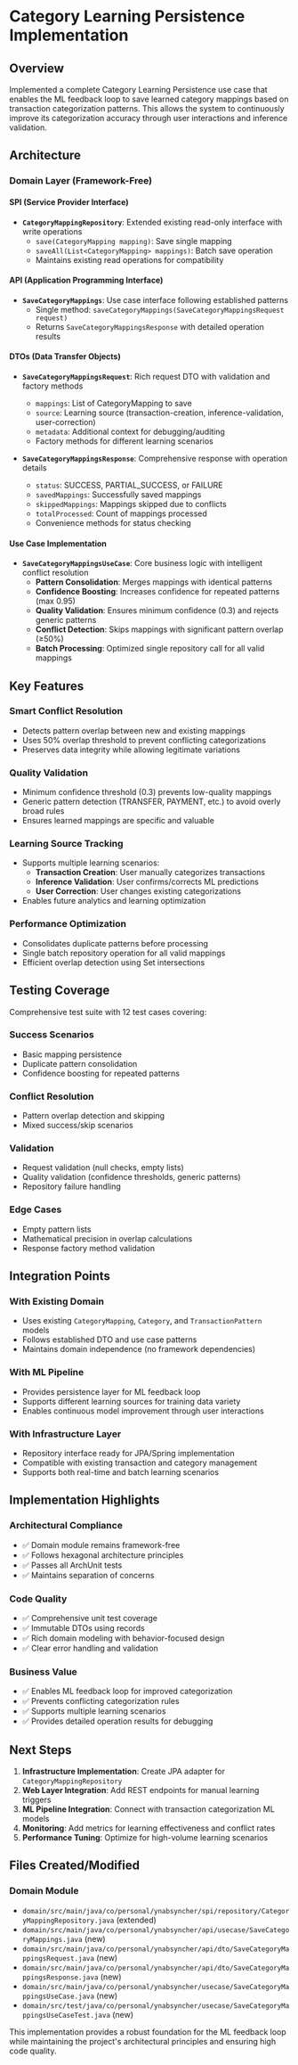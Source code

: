 # Category Learning Persistence Implementation

## Overview

Implemented a complete Category Learning Persistence use case that enables the ML feedback loop to save learned category mappings based on transaction categorization patterns. This allows the system to continuously improve its categorization accuracy through user interactions and inference validation.

## Architecture

### Domain Layer (Framework-Free)

#### SPI (Service Provider Interface)

- **`CategoryMappingRepository`**: Extended existing read-only interface with write operations
  - `save(CategoryMapping mapping)`: Save single mapping
  - `saveAll(List<CategoryMapping> mappings)`: Batch save operation
  - Maintains existing read operations for compatibility

#### API (Application Programming Interface)

- **`SaveCategoryMappings`**: Use case interface following established patterns
  - Single method: `saveCategoryMappings(SaveCategoryMappingsRequest request)`
  - Returns `SaveCategoryMappingsResponse` with detailed operation results

#### DTOs (Data Transfer Objects)

- **`SaveCategoryMappingsRequest`**: Rich request DTO with validation and factory methods

  - `mappings`: List of CategoryMapping to save
  - `source`: Learning source (transaction-creation, inference-validation, user-correction)
  - `metadata`: Additional context for debugging/auditing
  - Factory methods for different learning scenarios

- **`SaveCategoryMappingsResponse`**: Comprehensive response with operation details
  - `status`: SUCCESS, PARTIAL_SUCCESS, or FAILURE
  - `savedMappings`: Successfully saved mappings
  - `skippedMappings`: Mappings skipped due to conflicts
  - `totalProcessed`: Count of mappings processed
  - Convenience methods for status checking

#### Use Case Implementation

- **`SaveCategoryMappingsUseCase`**: Core business logic with intelligent conflict resolution
  - **Pattern Consolidation**: Merges mappings with identical patterns
  - **Confidence Boosting**: Increases confidence for repeated patterns (max 0.95)
  - **Quality Validation**: Ensures minimum confidence (0.3) and rejects generic patterns
  - **Conflict Detection**: Skips mappings with significant pattern overlap (≥50%)
  - **Batch Processing**: Optimized single repository call for all valid mappings

## Key Features

### Smart Conflict Resolution

- Detects pattern overlap between new and existing mappings
- Uses 50% overlap threshold to prevent conflicting categorizations
- Preserves data integrity while allowing legitimate variations

### Quality Validation

- Minimum confidence threshold (0.3) prevents low-quality mappings
- Generic pattern detection (TRANSFER, PAYMENT, etc.) to avoid overly broad rules
- Ensures learned mappings are specific and valuable

### Learning Source Tracking

- Supports multiple learning scenarios:
  - **Transaction Creation**: User manually categorizes transactions
  - **Inference Validation**: User confirms/corrects ML predictions
  - **User Correction**: User changes existing categorizations
- Enables future analytics and learning optimization

### Performance Optimization

- Consolidates duplicate patterns before processing
- Single batch repository operation for all valid mappings
- Efficient overlap detection using Set intersections

## Testing Coverage

Comprehensive test suite with 12 test cases covering:

### Success Scenarios

- Basic mapping persistence
- Duplicate pattern consolidation
- Confidence boosting for repeated patterns

### Conflict Resolution

- Pattern overlap detection and skipping
- Mixed success/skip scenarios

### Validation

- Request validation (null checks, empty lists)
- Quality validation (confidence thresholds, generic patterns)
- Repository failure handling

### Edge Cases

- Empty pattern lists
- Mathematical precision in overlap calculations
- Response factory method validation

## Integration Points

### With Existing Domain

- Uses existing `CategoryMapping`, `Category`, and `TransactionPattern` models
- Follows established DTO and use case patterns
- Maintains domain independence (no framework dependencies)

### With ML Pipeline

- Provides persistence layer for ML feedback loop
- Supports different learning sources for training data variety
- Enables continuous model improvement through user interactions

### With Infrastructure Layer

- Repository interface ready for JPA/Spring implementation
- Compatible with existing transaction and category management
- Supports both real-time and batch learning scenarios

## Implementation Highlights

### Architectural Compliance

- ✅ Domain module remains framework-free
- ✅ Follows hexagonal architecture principles
- ✅ Passes all ArchUnit tests
- ✅ Maintains separation of concerns

### Code Quality

- ✅ Comprehensive unit test coverage
- ✅ Immutable DTOs using records
- ✅ Rich domain modeling with behavior-focused design
- ✅ Clear error handling and validation

### Business Value

- ✅ Enables ML feedback loop for improved categorization
- ✅ Prevents conflicting categorization rules
- ✅ Supports multiple learning scenarios
- ✅ Provides detailed operation results for debugging

## Next Steps

1. **Infrastructure Implementation**: Create JPA adapter for `CategoryMappingRepository`
2. **Web Layer Integration**: Add REST endpoints for manual learning triggers
3. **ML Pipeline Integration**: Connect with transaction categorization ML models
4. **Monitoring**: Add metrics for learning effectiveness and conflict rates
5. **Performance Tuning**: Optimize for high-volume learning scenarios

## Files Created/Modified

### Domain Module

- `domain/src/main/java/co/personal/ynabsyncher/spi/repository/CategoryMappingRepository.java` (extended)
- `domain/src/main/java/co/personal/ynabsyncher/api/usecase/SaveCategoryMappings.java` (new)
- `domain/src/main/java/co/personal/ynabsyncher/api/dto/SaveCategoryMappingsRequest.java` (new)
- `domain/src/main/java/co/personal/ynabsyncher/api/dto/SaveCategoryMappingsResponse.java` (new)
- `domain/src/main/java/co/personal/ynabsyncher/usecase/SaveCategoryMappingsUseCase.java` (new)
- `domain/src/test/java/co/personal/ynabsyncher/usecase/SaveCategoryMappingsUseCaseTest.java` (new)

This implementation provides a robust foundation for the ML feedback loop while maintaining the project's architectural principles and ensuring high code quality.
